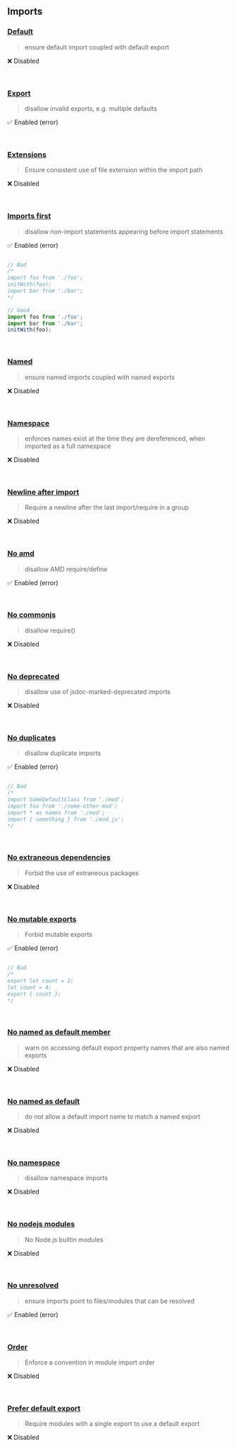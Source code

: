
## Imports


### [Default](https://github.com/import-js/eslint-plugin-import/tree/main/docs/rules/default.md)

> ensure default import coupled with default export


:x: Disabled

<br />



### [Export](https://github.com/import-js/eslint-plugin-import/tree/main/docs/rules/export.md)

> disallow invalid exports, e.g. multiple defaults


:white_check_mark: Enabled (error)

<br />



### [Extensions](https://github.com/import-js/eslint-plugin-import/tree/main/docs/rules/extensions.md)

> Ensure consistent use of file extension within the import path


:x: Disabled

<br />



### [Imports first](https://github.com/import-js/eslint-plugin-import/tree/main/docs/rules/imports-first.md)

> disallow non-import statements appearing before import statements


:white_check_mark: Enabled (error)

```javascript

// Bad
/*
import foo from './foo';
initWith(foo);
import bar from './bar';
*/

// Good
import foo from './foo';
import bar from './bar';
initWith(foo);

```
<br />



### [Named](https://github.com/import-js/eslint-plugin-import/tree/main/docs/rules/named.md)

> ensure named imports coupled with named exports


:x: Disabled

<br />



### [Namespace](https://github.com/import-js/eslint-plugin-import/tree/main/docs/rules/namespace.md)

> enforces names exist at the time they are dereferenced, when imported as a full namespace


:x: Disabled

<br />



### [Newline after import](https://github.com/import-js/eslint-plugin-import/tree/main/docs/rules/newline-after-import.md)

> Require a newline after the last import/require in a group


:x: Disabled

<br />



### [No amd](https://github.com/import-js/eslint-plugin-import/tree/main/docs/rules/no-amd.md)

> disallow AMD require/define


:white_check_mark: Enabled (error)

<br />



### [No commonjs](https://github.com/import-js/eslint-plugin-import/tree/main/docs/rules/no-commonjs.md)

> disallow require()


:x: Disabled

<br />



### [No deprecated](https://github.com/import-js/eslint-plugin-import/tree/main/docs/rules/no-deprecated.md)

> disallow use of jsdoc-marked-deprecated imports


:x: Disabled

<br />



### [No duplicates](https://github.com/import-js/eslint-plugin-import/tree/main/docs/rules/no-duplicates.md)

> disallow duplicate imports


:white_check_mark: Enabled (error)

```javascript

// Bad
/*
import SomeDefaultClass from './mod';
import foo from './some-other-mod';
import * as names from './mod';
import { something } from './mod.js';
*/

```
<br />



### [No extraneous dependencies](https://github.com/import-js/eslint-plugin-import/tree/main/docs/rules/no-extraneous-dependencies.md)

> Forbid the use of extraneous packages


:x: Disabled

<br />



### [No mutable exports](https://github.com/import-js/eslint-plugin-import/tree/main/docs/rules/no-mutable-exports.md)

> Forbid mutable exports


:white_check_mark: Enabled (error)

```javascript

// Bad
/*
export let count = 2;
let count = 4;
export { count };
*/

```
<br />



### [No named as default member](https://github.com/import-js/eslint-plugin-import/tree/main/docs/rules/no-named-as-default-member.md)

> warn on accessing default export property names that are also named exports


:x: Disabled

<br />



### [No named as default](https://github.com/import-js/eslint-plugin-import/tree/main/docs/rules/no-named-as-default.md)

> do not allow a default import name to match a named export


:x: Disabled

<br />



### [No namespace](https://github.com/import-js/eslint-plugin-import/tree/main/docs/rules/no-namespace.md)

> disallow namespace imports


:x: Disabled

<br />



### [No nodejs modules](https://github.com/import-js/eslint-plugin-import/tree/main/docs/rules/no-nodejs-modules.md)

> No Node.js builtin modules


:x: Disabled

<br />



### [No unresolved](https://github.com/import-js/eslint-plugin-import/tree/main/docs/rules/no-unresolved.md)

> ensure imports point to files/modules that can be resolved


:white_check_mark: Enabled (error)

<br />



### [Order](https://github.com/import-js/eslint-plugin-import/tree/main/docs/rules/order.md)

> Enforce a convention in module import order


:x: Disabled

<br />



### [Prefer default export](https://github.com/import-js/eslint-plugin-import/tree/main/docs/rules/prefer-default-export.md)

> Require modules with a single export to use a default export


:x: Disabled

<br />


